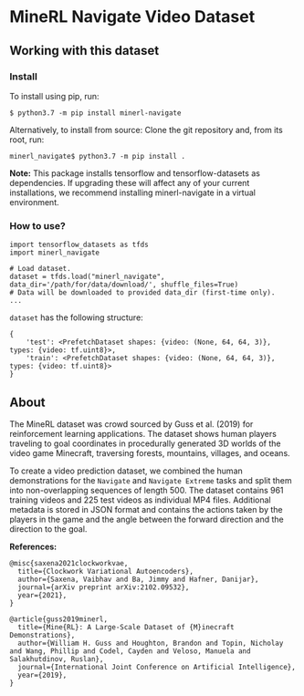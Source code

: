 # MineRL Navigate Video Dataset

## Working with this dataset

### Install

To install using pip, run:
```
$ python3.7 -m pip install minerl-navigate
```

Alternatively, to install from source: Clone the git repository and, from its root, run:
```
minerl_navigate$ python3.7 -m pip install .
```

**Note:** This package installs tensorflow and tensorflow-datasets as dependencies. If upgrading these will affect any of your current installations, we recommend installing minerl-navigate in a virtual environment.

### How to use?

```
import tensorflow_datasets as tfds
import minerl_navigate

# Load dataset.
dataset = tfds.load("minerl_navigate", data_dir='/path/for/data/download/', shuffle_files=True)
# Data will be downloaded to provided data_dir (first-time only).
...
```
`dataset` has the following structure:
```
{
    'test': <PrefetchDataset shapes: {video: (None, 64, 64, 3)}, types: {video: tf.uint8}>,
    'train': <PrefetchDataset shapes: {video: (None, 64, 64, 3)}, types: {video: tf.uint8}>
}
```

## About

The MineRL dataset was crowd sourced by Guss et al. (2019) for reinforcement learning applications. The dataset shows human players traveling to goal coordinates in procedurally generated 3D worlds of the video game Minecraft, traversing forests, mountains, villages, and oceans.

To create a video prediction dataset, we combined the human demonstrations for the `Navigate` and `Navigate Extreme` tasks and split them into non-overlapping sequences of length 500. The dataset contains 961 training videos and 225 test videos as individual MP4 files. Additional metadata is stored in JSON format and contains the actions taken by the players in the game and the angle between the forward direction and the direction to the goal.

**References:**

```
@misc{saxena2021clockworkvae,
  title={Clockwork Variational Autoencoders}, 
  author={Saxena, Vaibhav and Ba, Jimmy and Hafner, Danijar},
  journal={arXiv preprint arXiv:2102.09532},
  year={2021},
}
```

```
@article{guss2019minerl,
  title={Mine{RL}: A Large-Scale Dataset of {M}inecraft Demonstrations},
  author={William H. Guss and Houghton, Brandon and Topin, Nicholay and Wang, Phillip and Codel, Cayden and Veloso, Manuela and Salakhutdinov, Ruslan},
  journal={International Joint Conference on Artificial Intelligence},
  year={2019},
}
```

